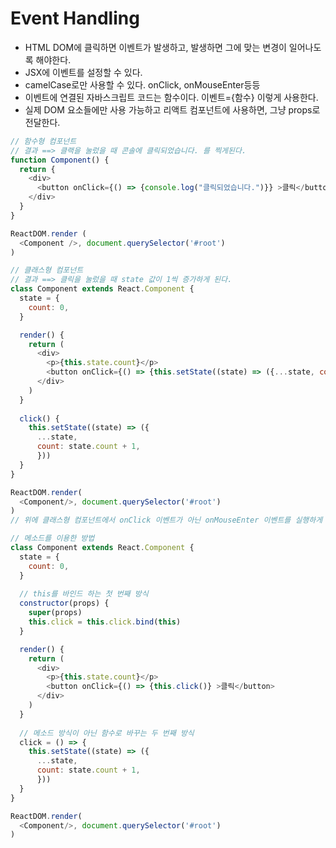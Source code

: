 # Event Handling

- HTML DOM에 클릭하면 이벤트가 발생하고, 발생하면 그에 맞는 변경이 일어나도록 해야한다.
- JSX에 이벤트를 설정할 수 있다.
- camelCase로만 사용할 수 있다. onClick, onMouseEnter등등
- 이벤트에 연결된 자바스크립트 코드는 함수이다. 이벤트={함수} 이렇게 사용한다.
- 실제 DOM 요소들에만 사용 가능하고 리액트 컴포넌트에 사용하면, 그냥 props로 전달한다.

```js
// 함수형 컴포넌트
// 결과 ==> 클랙을 눌렀을 때 콘솔에 클릭되었습니다. 를 찍게된다.
function Component() {
  return {
    <div>
      <button onClick={() => {console.log("클릭되었습니다.")}} >클릭</button>
    </div>
  }
}

ReactDOM.render (
  <Component />, document.querySelector('#root')
)

// 클래스형 컴포넌트
// 결과 ==> 클릭을 눌렀을 때 state 값이 1씩 증가하게 된다.
class Component extends React.Component {
  state = {
    count: 0,
  }

  render() {
    return (
      <div>
        <p>{this.state.count}</p>
        <button onClick={() => {this.setState((state) => ({...state, count: state.count + 1}))}} >클릭</button>
      </div>
    )
  }
  
  click() {
    this.setState((state) => ({
      ...state, 
      count: state.count + 1,
      }))
  }
}

ReactDOM.render(
  <Component/>, document.querySelector('#root') 
)
// 위에 클래스형 컴포넌트에서 onClick 이벤트가 아닌 onMouseEnter 이벤트를 실행하게 되면 클릭 버튼에 마우스를 올릴때 마다 state값이 1씩 증가된다.

// 메소드를 이용한 방법
class Component extends React.Component {
  state = {
    count: 0,
  }
  
  // this를 바인드 하는 첫 번째 방식
  constructor(props) {
    super(props)
    this.click = this.click.bind(this)
  }

  render() {
    return (
      <div>
        <p>{this.state.count}</p>
        <button onClick={() => {this.click()} >클릭</button>
      </div>
    )
  }
  
  // 메소드 방식이 아닌 함수로 바꾸는 두 번째 방식 
  click = () => {
    this.setState((state) => ({
      ...state, 
      count: state.count + 1,
      }))
  }
}

ReactDOM.render(
  <Component/>, document.querySelector('#root') 
)
```


